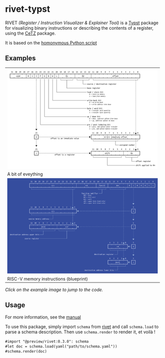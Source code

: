 # rivet-typst

RIVET _(Register / Instruction Visualizer & Explainer Tool)_ is a [Typst](https://typst.app) package for visualizing binary instructions or describing the contents of a register, using the [CeTZ](https://typst.app/universe/package/cetz) package.

It is based on the [homonymous Python script](https://git.kb28.ch/HEL/rivet/)

## Examples
<table>
  <tr>
    <td>
      <a href="./gallery/example1.typ">
        <img src="./gallery/example1.png" width="1000px">
      </a>
    </td>
  </tr>
  <tr>
    <td>A bit of eveything</td>
  </tr>
  <tr>
    <td>
      <a href="./gallery/example2.typ">
        <img src="./gallery/example2.png" width="1000px">
      </a>
    </td>
  </tr>
  <tr>
    <td>RISC-V memory instructions (blueprint)</td>
  </tr>
</table>

*Click on the example image to jump to the code.*

## Usage
For more information, see the [manual](manual.pdf)

To use this package, simply import `schema` from [rivet](https://typst.app/universe/package/rivet) and call `schema.load` to parse a schema description. Then use `schema.render` to render it, et voilà !
```typ
#import "@preview/rivet:0.3.0": schema
#let doc = schema.load(yaml("path/to/schema.yaml"))
#schema.render(doc)
```
